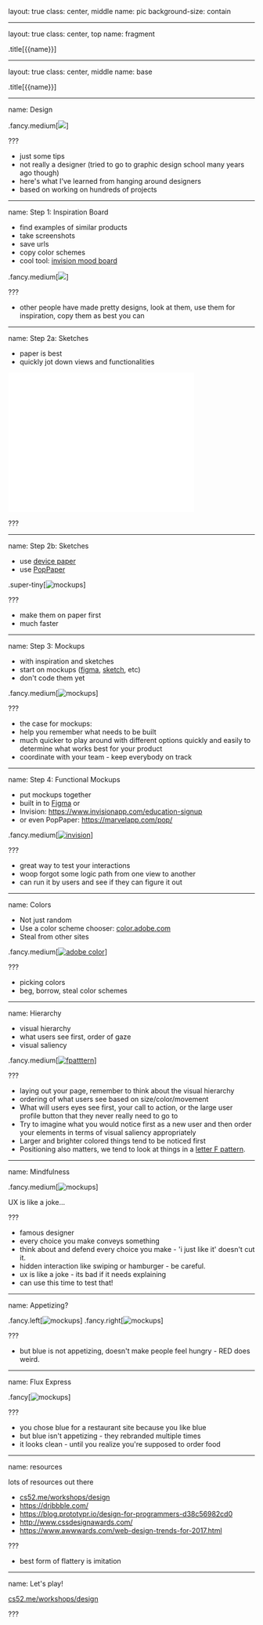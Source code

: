 layout: true
class: center, middle
name: pic
background-size: contain

---

layout: true
class: center, top
name: fragment

.title[{{name}}]

---
layout: true
class: center, middle
name: base

.title[{{name}}]

---
name: Design

.fancy.medium[![](https://media.giphy.com/media/povenlBAIz14s/giphy.gif)]


???
* just some tips
* not really a designer (tried to go to graphic design school many years ago though)
* here's what I've learned from hanging around designers
* based on working on hundreds of projects


---
name: Step 1: Inspiration Board

* find examples of similar products
* take screenshots
* save urls
* copy color schemes
* cool tool: [invision mood board](https://projects.invisionapp.com/boards/BM3H6DPXY76/)

.fancy.medium[![](img/inspiration.jpg)]

???
* other people have made pretty designs,  look at them, use them for inspiration, copy them as best you can


---
name: Step 2a: Sketches

* paper is best
* quickly jot down views and functionalities

<iframe src="//giphy.com/embed/d26EH3VCAHS12?hideSocial=true" width="380" height="284" frameBorder="0" class="giphy-embed" allowFullScreen></iframe>


???

---
name: Step 2b: Sketches

* use [device paper](http://sneakpeekit.com/)
* use [PopPaper](https://marvelapp.com/pop/)

.super-tiny[![mockups](img/popapp-prototype-animation.gif)]


???
* make them on paper first
* much faster



---
name: Step 3: Mockups

* with inspiration and sketches
* start on mockups ([figma](http://figma.com), [sketch](https://www.sketchapp.com), etc)
* don't code them yet

.fancy.medium[![mockups](img/mockupthings.jpg)]


???
* the case for mockups:
* help you remember what needs to be built
* much quicker to play around with different options quickly and easily to determine what works best for your product
* coordinate with your team - keep everybody on track

---
name: Step 4: Functional Mockups

* put mockups together
* built in to [Figma](http://figma.com) or
* Invision: https://www.invisionapp.com/education-signup
* or even PopPaper: https://marvelapp.com/pop/

.fancy.medium[[![invision](img/invision.gif)](http://invisionapp.com)]

???
* great way to test your interactions
* woop forgot some logic path from one view to another
* can run it by users and see if they can figure it out



---
name: Colors

* Not just random
* Use a color scheme chooser: [color.adobe.com](http://color.adobe.com)
* Steal from other sites

.fancy.medium[[![adobe color](img/adobecolor.gif)](http://color.adobe.com)]

???
* picking colors
* beg, borrow, steal color schemes




---
name: Hierarchy

* visual hierarchy
* what users see first, order of gaze
* visual saliency

.fancy.medium[[![fpatttern](img/fpattern2.jpeg)](https://uxplanet.org/f-shaped-pattern-for-reading-content-80af79cd3394)]


???

* laying out your page, remember to think about the visual hierarchy
* ordering of what users see based on size/color/movement
* What will users eyes see first, your call to action, or the large user profile button that they never really need to go to
* Try to imagine what you would notice first as a new user and then order your elements in terms of visual saliency appropriately
* Larger and brighter colored things tend to be noticed first
* Positioning also matters, we tend to look at things in a [letter F pattern](https://uxplanet.org/f-shaped-pattern-for-reading-content-80af79cd3394).


---
name: Mindfulness


.fancy.medium[![mockups](img/quote.jpg)]

UX is like a joke...

???
* famous designer
* every choice you make conveys something
* think about and defend every choice you make - 'i just like it' doesn't cut it.
* hidden interaction like swiping or hamburger - be careful.
* ux is like a joke - its bad if it needs explaining
* can use this time to test that!

---
name: Appetizing?


.fancy.left[![mockups](img/appetite-blue-toast.jpg)]
.fancy.right[![mockups](img/bluerice.jpg)]

???
* but blue is not appetizing, doesn't make people feel hungry - RED does weird.

---
name: Flux Express


.fancy[![mockups](img/flux-design.jpg)]

???
* you chose blue for a restaurant site because you like blue
* but blue isn't appetizing - they rebranded multiple times
* it looks clean - until you realize you're supposed to order food



---
name: resources

lots of resources out there

* [cs52.me/workshops/design](http://cs52.me/workshops/design)
* https://dribbble.com/
* https://blog.prototypr.io/design-for-programmers-d38c56982cd0
* http://www.cssdesignawards.com/
* https://www.awwwards.com/web-design-trends-for-2017.html

???
* best form of flattery is imitation

---
name: Let's play!


[cs52.me/workshops/design](/workshops/design)


???
